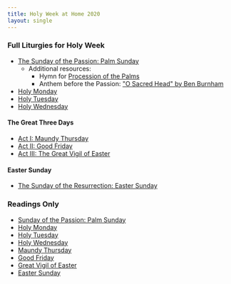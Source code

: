 ```yaml
---
title: Holy Week at Home 2020
layout: single
---
```


### Full Liturgies for Holy Week
* [The Sunday of the Passion: Palm Sunday](palmsunday/)
  * Additional resources:
     * Hymn for [Procession of the Palms](https://youtu.be/h3a8fTTrAdE)
	 * Anthem before the Passion: ["O Sacred Head" by Ben Burnham](https://s3.amazonaws.com/cdn.boidem.org/2020/BB-OSacredHead.mp3)
* [Holy Monday](holywk-epmon/)
* [Holy Tuesday](holywk-eptue/index.html)
* [Holy Wednesday](holywk-epwed.html)

#### The Great Three Days
* [Act I: Maundy Thursday](holywk-maundythurs/)
* [Act II: Good Friday](holywk-goodfri/)
* [Act III: The Great Vigil of Easter](holywk-vigil/)

#### Easter Sunday
* [The Sunday of the Resurrection: Easter Sunday](holywk-easter/)

### Readings Only
* [Sunday of the Passion: Palm Sunday](https://lectionarypage.net/YearA_RCL/HolyWk/APalmSun_RCL.html)
* [Holy Monday](https://lectionarypage.net/YearABC_RCL/HolyWk/HolyMon_RCL.html)
* [Holy Tuesday](https://lectionarypage.net/YearABC_RCL/HolyWk/HolyTue_RCL.html)
* [Holy Wednesday](https://lectionarypage.net/YearABC_RCL/HolyWk/HolyWed_RCL.html)
* [Maundy Thursday](https://lectionarypage.net/YearABC_RCL/HolyWk/MaundyTh_RCL.html)
* [Good Friday](https://lectionarypage.net/YearABC_RCL/HolyWk/GoodFri_RCL.html)
* [Great Vigil of Easter](https://lectionarypage.net/YearA_RCL/Easter/AEasVigil_RCL.html)
* [Easter Sunday](https://lectionarypage.net/YearA_RCL/Easter/AEasterPrin_RCL.html)
